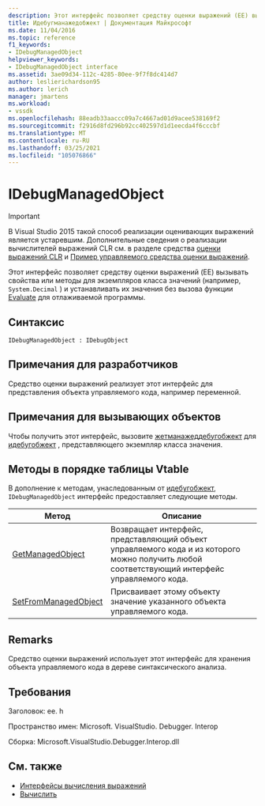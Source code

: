 ```yaml
---
description: Этот интерфейс позволяет средству оценки выражений (EE) вызывать свойства или методы для экземпляров класса значений (например, System. Decimal) и устанавливать их значения без вызова функции Evaluate для отлаживаемой программы.
title: Идебугманажедобжект | Документация Майкрософт
ms.date: 11/04/2016
ms.topic: reference
f1_keywords:
- IDebugManagedObject
helpviewer_keywords:
- IDebugManagedObject interface
ms.assetid: 3ae09d34-112c-4285-80ee-9f7f8dc414d7
author: leslierichardson95
ms.author: lerich
manager: jmartens
ms.workload:
- vssdk
ms.openlocfilehash: 88eadb33aaccc09a7c4667ad01d9acee538169f2
ms.sourcegitcommit: f2916d8fd296b92cc402597d1d1eecda4f6cccbf
ms.translationtype: MT
ms.contentlocale: ru-RU
ms.lasthandoff: 03/25/2021
ms.locfileid: "105076866"
---
```

# <a name="idebugmanagedobject"></a>IDebugManagedObject
> [!IMPORTANT]
> В Visual Studio 2015 такой способ реализации оценивающих выражений является устаревшим. Дополнительные сведения о реализации вычислителей выражений CLR см. в разделе средства [оценки выражений CLR](https://github.com/Microsoft/ConcordExtensibilitySamples/wiki/CLR-Expression-Evaluators) и [Пример управляемого средства оценки выражений](https://github.com/Microsoft/ConcordExtensibilitySamples/wiki/Managed-Expression-Evaluator-Sample).

 Этот интерфейс позволяет средству оценки выражений (EE) вызывать свойства или методы для экземпляров класса значений (например, `System.Decimal` ) и устанавливать их значения без вызова функции [Evaluate](../../../extensibility/debugger/reference/idebugfunctionobject-evaluate.md) для отлаживаемой программы.

## <a name="syntax"></a>Синтаксис

```
IDebugManagedObject : IDebugObject
```

## <a name="notes-for-implementers"></a>Примечания для разработчиков
 Средство оценки выражений реализует этот интерфейс для представления объекта управляемого кода, например переменной.

## <a name="notes-for-callers"></a>Примечания для вызывающих объектов
 Чтобы получить этот интерфейс, вызовите [жетманажеддебугобжект](../../../extensibility/debugger/reference/idebugobject-getmanageddebugobject.md) для [идебугобжект](../../../extensibility/debugger/reference/idebugobject.md) , представляющего экземпляр класса значения.

## <a name="methods-in-vtable-order"></a>Методы в порядке таблицы Vtable
 В дополнение к методам, унаследованным от [идебугобжект](../../../extensibility/debugger/reference/idebugobject.md), `IDebugManagedObject` интерфейс предоставляет следующие методы.

|Метод|Описание|
|------------|-----------------|
|[GetManagedObject](../../../extensibility/debugger/reference/idebugmanagedobject-getmanagedobject.md)|Возвращает интерфейс, представляющий объект управляемого кода и из которого можно получить любой соответствующий интерфейс управляемого кода.|
|[SetFromManagedObject](../../../extensibility/debugger/reference/idebugmanagedobject-setfrommanagedobject.md)|Присваивает этому объекту значение указанного объекта управляемого кода.|

## <a name="remarks"></a>Remarks
 Средство оценки выражений использует этот интерфейс для хранения объекта управляемого кода в дереве синтаксического анализа.

## <a name="requirements"></a>Требования
 Заголовок: ee. h

 Пространство имен: Microsoft. VisualStudio. Debugger. Interop

 Сборка: Microsoft.VisualStudio.Debugger.Interop.dll

## <a name="see-also"></a>См. также
- [Интерфейсы вычисления выражений](../../../extensibility/debugger/reference/expression-evaluation-interfaces.md)
- [Вычислить](../../../extensibility/debugger/reference/idebugfunctionobject-evaluate.md)
